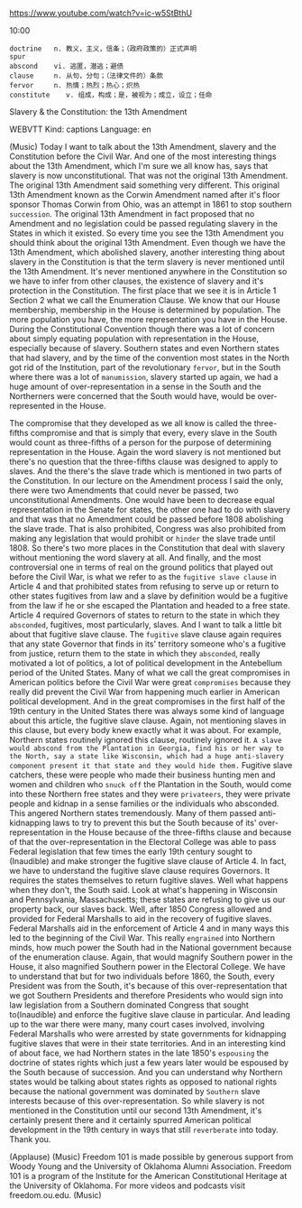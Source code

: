 https://www.youtube.com/watch?v=ic-w5StBthU

10:00

```    
doctrine   n. 教义，主义，信条；（政府政策的）正式声明      
spur       
abscond    vi. 逃匿，潜逃；避债
clause     n. 从句，分句；（法律文件的）条款
fervor     n. 热情；热烈；热心；炽热  
constitute    v. 组成，构成；是，被视为；成立，设立；任命
```

Slavery & the Constitution: the 13th Amendment 

WEBVTT Kind: captions Language: en 

(Music) Today I want to talk about the 13th Amendment, slavery and the Constitution before the Civil War. And one of the most interesting things about the 13th Amendment, which I'm sure we all know has, says that slavery is now unconstitutional. That was not the original 13th Amendment. The original 13th Amendment said something very different. This original 13th Amendment known as the Corwin Amendment named after it's floor sponsor Thomas Corwin from Ohio, was an attempt in 1861 to stop southern `succession`. The original 13th Amendment in fact proposed that no Amendment and no legislation could be passed regulating slavery in the States in which it existed. So every time you see the 13th Amendment you should think about the original 13th Amendment. Even though we have the 13th Amendment, which abolished slavery, another interesting thing about slavery in the Constitution is that the term slavery is never mentioned until the 13th Amendment. It's never mentioned anywhere in the Constitution so we have to infer from other clauses, the existence of slavery and it's protection in the Constitution. The first place that we see it is in Article 1 Section 2 what we call the Enumeration Clause. We know that our House membership, membership in the House is determined by population. The more population you have, the more representation you have in the House. During the Constitutional Convention though there was a lot of concern about simply equating population with representation in the House, especially because of slavery. Southern states and even Northern states that had slavery, and by the time of the convention most states in the North got rid of the Institution, part of the revolutionary `fervor`, but in the South where there was a lot of `manumission`, slavery started up again, we had a huge amount of over-representation in a sense in the South and the Northerners were concerned that the South would have, would be over-represented in the House. 

The compromise that they developed as we all know is called the three-fifths compromise and that is simply that every, every slave in the South would count as three-fifths of a person for the purpose of determining representation in the House. Again the word slavery is not mentioned but there's no question that the three-fifths clause was designed to apply to slaves. And the there's the slave trade which is mentioned in two parts of the Constitution. In our lecture on the Amendment process I said the only, there were two Amendments that could never be passed, two unconstitutional Amendments. One would have been to decrease equal representation in the Senate for states, the other one had to do with slavery and that was that no Amendment could be passed before 1808 abolishing the slave trade. That is also prohibited, Congress was also prohibited from making any legislation that would prohibit or `hinder` the slave trade until 1808. So there's two more places in the Constitution that deal with slavery without mentioning the word slavery at all. And finally, and the most controversial one in terms of real on the ground politics that played out before the Civil War, is what we refer to as the `fugitive slave clause` in Article 4 and that prohibited states from refusing to serve up or return to other states fugitives from law and a slave by definition would be a fugitive from the law if he or she escaped the Plantation and headed to a free state. Article 4 required Governors of states to return to the state in which they `absconded`, fugitives, most particularly, slaves. And I want to talk a little bit about that fugitive slave clause. The `fugitive` slave clause again requires that any state Governor that finds in its' territory someone who's a fugitive from justice, return them to the state in which they `absconded`, really motivated a lot of politics, a lot of political development in the Antebellum period of the United States. Many of what we call the great compromises in American politics before the Civil War were great `compromises` because they really did prevent the Civil War from happening much earlier in American political development. And in the great compromises in the first half of the 19th century in the United States there was always some kind of language about this article, the fugitive slave clause. Again, not mentioning slaves in this clause, but every body knew exactly what it was about. For example, Northern states routinely ignored this clause, routinely ignored it. `A slave would abscond from the Plantation in Georgia, find his or her way to the North, say a state like Wisconsin, which had a huge anti-slavery component present it that state and they would hide them.` Fugitive slave catchers, these were people who made their business hunting men and women and children who `snuck off` the Plantation in the South, would come into these Northern free states and they were `privateers`, they were private people and kidnap in a sense families or the individuals who absconded. This angered Northern states tremendously. Many of them passed anti-kidnapping laws to try to prevent this but the South because of its' over-representation in the House because of the three-fifths clause and because of that the over-representation in the Electoral College was able to pass Federal legislation that few times the early 19th century sought to (Inaudible) and make stronger the fugitive slave clause of Article 4. In fact, we have to understand the fugitive slave clause requires Governors. It requires the states themselves to return fugitive slaves. Well what happens when they don't, the South said. Look at what's happening in Wisconsin and Pennsylvania, Massachusetts; these states are refusing to give us our property back, our slaves back. Well, after 1850 Congress allowed and provided for Federal Marshalls to aid in the recovery of fugitive slaves. Federal Marshalls aid in the enforcement of Article 4 and in many ways this led to the beginning of the Civil War. This really `engrained` into Northern minds, how much power the South had in the National government because of the enumeration clause. Again, that would magnify Southern power in the House, it also magnified Southern power in the Electoral College. We have to understand that but for two individuals before 1860, the South, every President was from the South, it's because of this over-representation that we got Southern Presidents and therefore Presidents who would sign into law legislation from a Southern dominated Congress that sought to(Inaudible) and enforce the fugitive slave clause in particular. And leading up to the war there were many, many court cases involved, involving Federal Marshalls who were arrested by state governments for kidnapping fugitive slaves that were in their state territories. And in an interesting kind of about face, we had Northern states in the late 1850's `espousing` the doctrine of states rights which just a few years later would be espoused by the South because of succession. And you can understand why Northern states would be talking about states rights as opposed to national rights because the national government was dominated by `Southern` slave interests because of this over-representation. So while slavery is not mentioned in the Constitution until our second 13th Amendment, it's certainly present there and it certainly spurred American political development in the 19th century in ways that still `reverberate` into today. Thank you. 

(Applause) (Music) Freedom 101 is made possible by generous support from Woody Young and the University of Oklahoma Alumni Association. Freedom 101 is a program of the Institute for the American Constitutional Heritage at the University of Oklahoma. For more videos and podcasts visit freedom.ou.edu. (Music)  